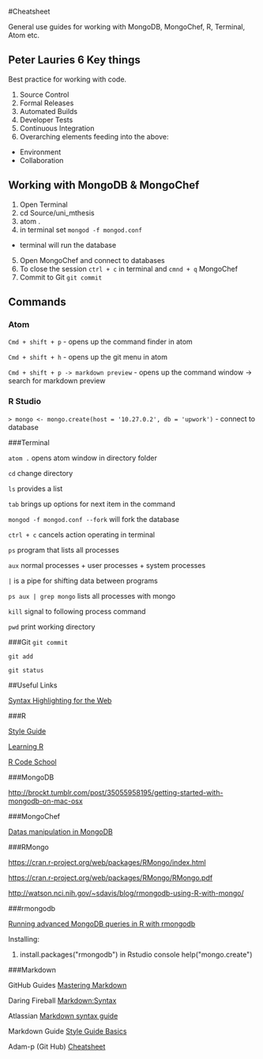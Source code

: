#Cheatsheet

General use guides for working with MongoDB, MongoChef, R, Terminal, Atom etc.

## Peter Lauries 6 Key things
Best practice for working with code.
1. Source Control
2. Formal Releases
3. Automated Builds
4. Developer Tests
5. Continuous Integration
6. Overarching elements feeding into the above:
  * Environment
  * Collaboration  

## Working with MongoDB & MongoChef
1. Open Terminal
2. cd Source/uni_mthesis
3. atom .
4. in terminal set ```mongod -f mongod.conf```
  * terminal will run the database
5. Open MongoChef and connect to databases
6. To close the session ```ctrl + c``` in terminal and ```cmnd + q``` MongoChef
7. Commit to Git ```git commit```

## Commands
### Atom

 ``` Cmd + shift + p ``` - opens up the command finder in atom

 ``` Cmd + shift + h ``` - opens up the git menu in atom

 ```Cmd + shift + p -> markdown preview``` - opens up the command window -> search for markdown preview


### R Studio

```> mongo <- mongo.create(host = '10.27.0.2', db = 'upwork')``` - connect to database


###Terminal

```atom .``` opens atom window in directory folder

```cd``` change directory

```ls``` provides a list

```tab``` brings up options for next item in the command

```mongod -f mongod.conf --fork```  will fork the database

```ctrl + c``` cancels action operating in terminal

```ps``` program that lists all processes

```aux``` normal processes + user processes + system processes

```|``` is a pipe for shifting data between programs

```ps aux | grep mongo``` lists all processes with mongo

```kill``` signal to following process command

``` pwd ``` print working directory


###Git
```git commit```

```git add```

```git status```


##Useful Links

[Syntax Highlighting for the Web](https://highlightjs.org/static/demo/)

###R

[Style Guide](http://adv-r.had.co.nz/Style.html)

[Learning R](https://www.datacamp.com/)

[R Code School](https://www.datacamp.com/)

###MongoDB

http://brockt.tumblr.com/post/35055958195/getting-started-with-mongodb-on-mac-osx

###MongoChef

[Datas manipulation in MongoDB](http://blog.physalix.com/datas-manipulation-in-mongodb-rename-field-change-type-add-sub-document/)


###RMongo

https://cran.r-project.org/web/packages/RMongo/index.html

https://cran.r-project.org/web/packages/RMongo/RMongo.pdf

http://watson.nci.nih.gov/~sdavis/blog/rmongodb-using-R-with-mongo/

###rmongodb

[Running advanced MongoDB queries in R with rmongodb](http://stackoverflow.com/questions/10798707/running-advanced-mongodb-queries-in-r-with-rmongodb)

Installing:
1. install.packages("rmongodb") in Rstudio console
help("mongo.create")

###Markdown

GitHub Guides [Mastering Markdown](https://guides.github.com/features/mastering-markdown/)

Daring Fireball [Markdown:Syntax](http://daringfireball.net/projects/markdown/syntax)

Atlassian [Markdown syntax guide](https://confluence.atlassian.com/stash/markdown-syntax-guide-312740094.html#notfound)

Markdown Guide [Style Guide Basics](http://markdown-guide.readthedocs.org/en/latest/basics.html)

Adam-p (Git Hub) [Cheatsheet](https://github.com/adam-p/markdown-here/wiki/Markdown-Cheatsheet)
